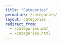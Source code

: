 ```yaml
---
title: "Categories"
permalink: /categories/
layout: categories
redirect_from:
  - /categories.md/
  - /categories.html
---
```

